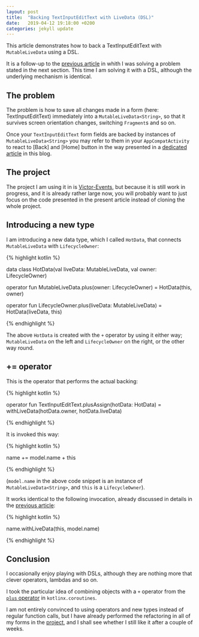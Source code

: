 ```yaml
---
layout: post
title:  "Backing TextInputEditText with LiveData (DSL)"
date:   2019-04-12 19:18:00 +0200
categories: jekyll update
---
```


This article demonstrates how to back a TextInputEditText with `MutableLiveData` using a DSL.

It is a follow-up to the [previous article][previous-article] in whith I was solving a problem stated in the next section. This time I am solving it with a DSL, although the underlying mechanism is identical.

## The problem

The problem is how to save all changes made in a form (here: TextInputEditText) immediately into a `MutableLiveData<String>`, so that it survives screen orientation changes, switching `Fragment`s and so on.

Once your `TextInputEditText` form fields are backed by instances of `MutableLiveData<String>` you may refer to them in your `AppCompatActivity` to react to [Back] and [Home] button in the way presented in a [dedicated article][back-home] in this blog.

## The project

The project I am using it in is [Victor-Events][victor-events], but because it is still work in progress, and it is already rather large now, you will probably want to just focus on the code presented in the present article instead of cloning the whole project.

## Introducing a new type

I am introducing a new data type, which I called `HotData`, that connects `MutableLiveData` with `LifecycleOwner`:

{% highlight kotlin %}

data class HotData<T>(val liveData: MutableLiveData<T>, val owner: LifecycleOwner)

operator fun <T> MutableLiveData<T>.plus(owner: LifecycleOwner) = HotData(this, owner)

operator fun <T> LifecycleOwner.plus(liveData: MutableLiveData<T>) = HotData(liveData, this)

{% endhighlight %}

The above `HotData` is created with the `+` operator by using it either way; `MutableLiveData` on the left and `LifecycleOwner` on the right, or the other way round.

## += operator

This is the operator that performs the actual backing:

{% highlight kotlin %}

operator fun TextInputEditText.plusAssign(hotData: HotData<String>) = withLiveData(hotData.owner, hotData.liveData)

{% endhighlight %}

It is invoked this way:

{% highlight kotlin %}

name += model.name + this

{% endhighlight %}

(`model.name` in the above code snippet is an instance of `MutableLiveData<String>`, and `this` is a `LifecycleOwner`).

It works identical to the following invocation, already discussed in details in the [previous article][previous-article]:

{% highlight kotlin %}

name.withLiveData(this, model.name)

{% endhighlight %}

## Conclusion

I occasionally enjoy playing with DSLs, although they are nothing more that clever operators, lambdas and so on.

I took the particular idea of combining objects with a `+` operator from the [`plus` operator][plus] in `kotlinx.coroutines`.

I am not entirely convinced to using operators and new types instead of regular function calls, but I have already performed the refactoring in all of my forms in the [project][victor-events], and I shall see whether I still like it after a couple of weeks.

[previous-article]: https://syrop.github.io/jekyll/update/2019/01/17/TextInputEditText-and-LiveData.html
[back-home]: https://syrop.github.io/jekyll/update/2019/04/11/backhome.html
[victor-events]: https://github.com/syrop/Victor-Events
[plus]: https://kotlin.github.io/kotlinx.coroutines/kotlinx-coroutines-core/kotlinx.coroutines/plus.html

